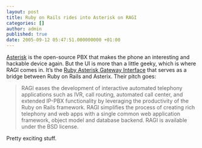 ```yaml
---
layout: post
title: Ruby on Rails rides into Asterisk on RAGI
categories: []
author: admin
published: true
date: 2005-09-12 05:47:51.000000000 +01:00
---
```

<p><a href="http://www.asterisk.org/">Asterisk</a> is the open-source <span class="caps">PBX</span> that makes the phone an interesting and hackable device again. But the UI is more than a little geeky, which is where <span class="caps">RAGI</span> comes in. It&#8217;s the <a href="http://ragi.sourceforge.net/">Ruby Asterisk Gateway Interface</a> that serves as a bridge between Ruby on Rails and Asterix. Their pitch goes:</p>
<blockquote><span class="caps">RAGI</span> eases the development of interactive automated telephony applications such as <span class="caps">IVR</span>, call routing, automated call center, and extended IP-<span class="caps">PBX</span> functionality by leveraging the productivity of the Ruby on Rails framework.  <span class="caps">RAGI</span> simplifies the process of creating rich telephony and web apps with a single common web application framework, object model and database backend.   <span class="caps">RAGI</span> is available under the <span class="caps">BSD</span> license.</blockquote>
<p>Pretty exciting stuff.</p>